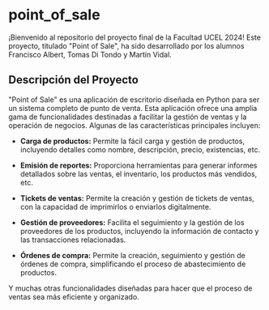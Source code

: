 # point_of_sale

¡Bienvenido al repositorio del proyecto final de la Facultad UCEL 2024! Este proyecto, titulado "Point of Sale", ha sido desarrollado por los alumnos Francisco Albert, Tomas Di Tondo y Martin Vidal.

## Descripción del Proyecto

"Point of Sale" es una aplicación de escritorio diseñada en Python para ser un sistema completo de punto de venta. Esta aplicación ofrece una amplia gama de funcionalidades destinadas a facilitar la gestión de ventas y la operación de negocios. Algunas de las características principales incluyen:

- **Carga de productos:** Permite la fácil carga y gestión de productos, incluyendo detalles como nombre, descripción, precio, existencias, etc.
  
- **Emisión de reportes:** Proporciona herramientas para generar informes detallados sobre las ventas, el inventario, los productos más vendidos, etc.
  
- **Tickets de ventas:** Permite la creación y gestión de tickets de ventas, con la capacidad de imprimirlos o enviarlos digitalmente.
  
- **Gestión de proveedores:** Facilita el seguimiento y la gestión de los proveedores de los productos, incluyendo la información de contacto y las transacciones relacionadas.

- **Órdenes de compra:** Permite la creación, seguimiento y gestión de órdenes de compra, simplificando el proceso de abastecimiento de productos.

Y muchas otras funcionalidades diseñadas para hacer que el proceso de ventas sea más eficiente y organizado.